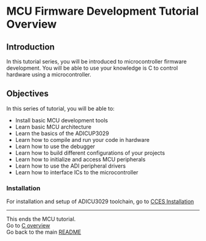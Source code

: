 # MCU Firmware Development Tutorial Overview
## Introduction
In this tutorial series, you will be introduced to microcontroller firmware development. You will be able to use your knowledge is C to control hardware using a microcontroller.

## Objectives
In this series of tutorial, you will be able to:
* Install basic MCU development tools
* Learn basic MCU architecture
* Learn the basics of the ADICUP3029
* Learn how to compile and run your code in hardware
* Learn how to use the debugger
* Learn how to build different configurations of your projects
* Learn how to initialize and access MCU peripherals
* Learn how to use the ADI peripheral drivers
* Learn how to interface ICs to the microcontroller

### Installation
For installation and setup of ADICU3029 toolchain, go to  [CCES Installation](0_cross_core_installation_and_setup/README.md)  

___
This ends the MCU tutorial.  
Go to [C overview](../c_overview/README.md)  
Go back to the main [README](../../README.md)